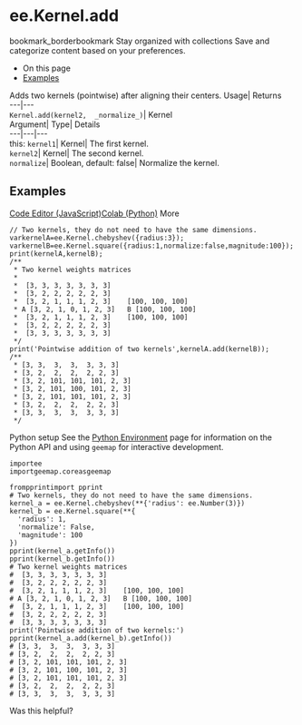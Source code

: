  
#  ee.Kernel.add 
bookmark_borderbookmark Stay organized with collections  Save and categorize content based on your preferences.
  * On this page
  * [Examples](https://developers.google.com/earth-engine/apidocs/ee-kernel-add#examples)


Adds two kernels (pointwise) after aligning their centers. 
Usage| Returns  
---|---  
`Kernel.add(kernel2,  _normalize_)`| Kernel  
Argument| Type| Details  
---|---|---  
this: `kernel1`| Kernel| The first kernel.  
`kernel2`| Kernel| The second kernel.  
`normalize`| Boolean, default: false| Normalize the kernel.  
## Examples
[Code Editor (JavaScript)](https://developers.google.com/earth-engine/apidocs/ee-kernel-add#code-editor-javascript-sample)[Colab (Python)](https://developers.google.com/earth-engine/apidocs/ee-kernel-add#colab-python-sample) More
```
// Two kernels, they do not need to have the same dimensions.
varkernelA=ee.Kernel.chebyshev({radius:3});
varkernelB=ee.Kernel.square({radius:1,normalize:false,magnitude:100});
print(kernelA,kernelB);
/**
 * Two kernel weights matrices
 *
 *  [3, 3, 3, 3, 3, 3, 3]
 *  [3, 2, 2, 2, 2, 2, 3]
 *  [3, 2, 1, 1, 1, 2, 3]    [100, 100, 100]
 * A [3, 2, 1, 0, 1, 2, 3]   B [100, 100, 100]
 *  [3, 2, 1, 1, 1, 2, 3]    [100, 100, 100]
 *  [3, 2, 2, 2, 2, 2, 3]
 *  [3, 3, 3, 3, 3, 3, 3]
 */
print('Pointwise addition of two kernels',kernelA.add(kernelB));
/**
 * [3, 3,  3,  3,  3, 3, 3]
 * [3, 2,  2,  2,  2, 2, 3]
 * [3, 2, 101, 101, 101, 2, 3]
 * [3, 2, 101, 100, 101, 2, 3]
 * [3, 2, 101, 101, 101, 2, 3]
 * [3, 2,  2,  2,  2, 2, 3]
 * [3, 3,  3,  3,  3, 3, 3]
 */
```
Python setup
See the [ Python Environment](https://developers.google.com/earth-engine/guides/python_install) page for information on the Python API and using `geemap` for interactive development.
```
importee
importgeemap.coreasgeemap
```
```
frompprintimport pprint
# Two kernels, they do not need to have the same dimensions.
kernel_a = ee.Kernel.chebyshev(**{'radius': ee.Number(3)})
kernel_b = ee.Kernel.square(**{
  'radius': 1,
  'normalize': False,
  'magnitude': 100
})
pprint(kernel_a.getInfo())
pprint(kernel_b.getInfo())
# Two kernel weights matrices
#  [3, 3, 3, 3, 3, 3, 3]
#  [3, 2, 2, 2, 2, 2, 3]
#  [3, 2, 1, 1, 1, 2, 3]    [100, 100, 100]
# A [3, 2, 1, 0, 1, 2, 3]   B [100, 100, 100]
#  [3, 2, 1, 1, 1, 2, 3]    [100, 100, 100]
#  [3, 2, 2, 2, 2, 2, 3]
#  [3, 3, 3, 3, 3, 3, 3]
print('Pointwise addition of two kernels:')
pprint(kernel_a.add(kernel_b).getInfo())
# [3, 3,  3,  3,  3, 3, 3]
# [3, 2,  2,  2,  2, 2, 3]
# [3, 2, 101, 101, 101, 2, 3]
# [3, 2, 101, 100, 101, 2, 3]
# [3, 2, 101, 101, 101, 2, 3]
# [3, 2,  2,  2,  2, 2, 3]
# [3, 3,  3,  3,  3, 3, 3]
```

Was this helpful?
